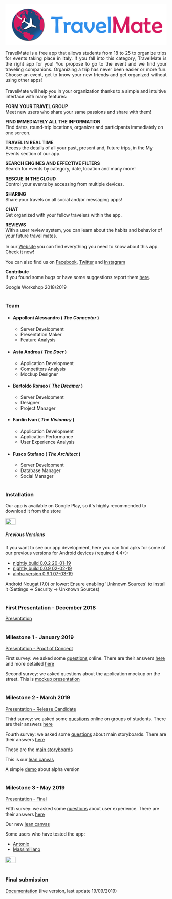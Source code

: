 ![alt text](https://github.com/PumpkinSoftware/PumpkinSoftware.github.io/blob/master/images/logo_app.png?raw=true)
<div style="text-align: justify">
TravelMate is a free app that allows students from 18 to 25 to organize trips for events taking place in Italy. If you fall into this category, TravelMate is the right app for you! You propose to go to the event and we find your traveling companions. Organizing a trip has never been easier or more fun. Choose an event, get to know your new friends and get organized without using other apps!</div>
<br/>
TravelMate will help you in your organization thanks to a simple and intuitive interface with many features:
<br/>

**FORM YOUR TRAVEL GROUP** <br/>Meet new users who share your same passions and share with them!

**FIND IMMEDIATELY ALL THE INFORMATION** <br/>Find dates, round-trip locations, organizer and participants immediately on one screen.

**TRAVEL IN REAL TIME**  <br/>Access the details of all your past, present and, future trips, in the My Events section of our app.

**SEARCH ENGINES AND EFFECTIVE FILTERS**  <br/>Search for events by category, date, location and many more!

**RESCUE IN THE CLOUD**  <br/>Control your events by accessing from multiple devices.

**SHARING**  <br/>Share your travels on all social and/or messaging apps!

**CHAT**  <br/>Get organized with your fellow travelers within the app.

**REVIEWS**  <br/>With a user review system, you can learn about the habits and behavior of your future travel mates.
<br/>
<br/>
In our [Website](https://pumpkinsoftware.github.io/) you can find everything you need to know about this app. Check it now!

You can also find us on [Facebook](https://www.facebook.com/PumpkinSoftware), [Twitter](https://twitter.com/_TravelMate_) and [Instagram](https://www.instagram.com/pumpkinsoftware/)

**Contribute** <br/>
If you found some bugs or have some suggestions report them [here](https://github.com/PumpkinSoftware/TravelMate/issues).

Google Workshop 2018/2019
#

### Team
- #### Appolloni Alessandro ( *The Connector* )
  - Server Development
  - Presentation Maker
  - Feature Analysis
  
- #### Asta Andrea ( *The Doer* )
  - Application Development
  - Competitors Analysis
  - Mockup Designer
  
- #### Bertoldo Romeo ( *The Dreamer* )
  - Server Development
  - Designer
  - Project Manager
  
- #### Fardin Ivan ( *The Visionary* )
  - Application Development
  - Application Performance
  - User Experience Analysis
  
- #### Fusco Stefano ( *The Architect* )
  - Server Development
  - Database Manager
  - Social Manager
#

### Installation
Our app is available on Google Play, so it's highly recommended to download it from the store

<a href="https://play.google.com/store/apps/details?id=com.pumpkinsoftware.android.travelmate">
<img src="https://github.com/steverichey/google-play-badge-svg/blob/master/img/en_get.svg" height="25%" width="25%" data-canonical-src="https://github.com/steverichey/google-play-badge-svg/blob/master/img/en_get.svg" style="max-width:100%;"></a>

##### Previous Versions

If you want to see our app development, here you can find apks for some of our previous versions for Android devices (required 4.4+):  

- [nightly build 0.0.2 20-01-19](https://drive.google.com/open?id=1vp7uVcpmBNS2wkGoWhwFAd-crvXKsXCw)
- [nightly build 0.0.9 02-02-19](https://drive.google.com/open?id=1VwBlZIPMTqY7LjXkmfBGhnZ29lPin_dd) 
- [alpha version 0.9.1 07-03-19](https://drive.google.com/open?id=1eyoYpYsvc5SdBAIDkxfxbezMVVrbM7Xi)

Android Nougat (7.0) or lower: Ensure enabling 'Unknown Sources' to install it (Settings -> Security -> Unknown Sources)

#
### First Presentation - December 2018

[Presentation](https://drive.google.com/open?id=1UHNNODF-Y_rYOl4WYEt9Oyyozr4RMVMK3-D2caoFovk) 

#
### Milestone 1 - January 2019

[Presentation - Proof of Concept](https://docs.google.com/presentation/d/1V3NEngYWi-IVNm8uyA-6jAlhKxV82ZXCWahTvfVvlZM/edit?usp=sharing)

First survey:  we asked some [questions](https://goo.gl/forms/GlGpQWnBWqmSHVZ32) online. There are their answers [here](https://drive.google.com/open?id=1VIWYZW6EjvkthMA22XVCKrNiC7RAtoaY) and more detailed [here](https://docs.google.com/spreadsheets/d/1Mj46nVhd1yihtB_okm_Ev94nAZ465J9QAuHAcH_y2KM/edit#gid=2085859047)

Second survey: we asked questions about the application mockup on the street. This is [mockup presentation](https://drive.google.com/open?id=12BOiS_CdhZdG-LukwDgcz7CP8g_JEmqQ)

#

### Milestone 2 -  March 2019

[Presentation - Release Candidate](https://docs.google.com/presentation/d/14T7MmTzsgOqtgp4WNqJUG6F0fhfNn_bg6Hj7kWLLNSg/edit?usp=sharing)

Third survey:  we asked some [questions](https://goo.gl/forms/ZPFCJLOqs7KFfkUD2) online on groups of students. There are their answers [here](https://drive.google.com/open?id=1jmp_g_e_qM3HSYGy6lfZq8Plep35D_NB)

Fourth survey:  we asked some [questions](https://goo.gl/forms/XnGCR2VhuRjOUbmH3) about main storyboards. There are their answers [here](https://drive.google.com/open?id=1rOihj2msarX3HvTG8hhaT7Ebxwry6YUZ)

These are the [main storyboards](https://drive.google.com/open?id=1C4bb19MGyzyB4vTf6suh4R_tyJsUvPCO)

This is our [lean canvas](https://drive.google.com/open?id=16u__YAHpXlvkb9PpqyW-iUpg0qOPbL0x)

A simple [demo](https://drive.google.com/open?id=1K-ZEaC_r1J8gpsqspcZJKAD19v7pjH0E) about alpha version

#

### Milestone 3 -  May 2019

[Presentation - Final](https://docs.google.com/presentation/d/1uXIT60bPtvt3laxgjjbDZ8w6m7OmuGbwOJ5D7ost9oY/edit?usp=sharing)

Fifth survey: we asked some [questions](https://forms.gle/mAYfggVzWPzDuMgu5) about user experience. There are their answers [here](https://drive.google.com/file/d/1SSl3unZy1YEb2g-QqWciekT7nk5OErfO/view?usp=sharing)

Our new [lean canvas](https://drive.google.com/open?id=1-YFVW34GKotdYSNgloh9w1yyDxxQF9Nl)

Some users who have tested the app:
- [Antonio](https://drive.google.com/open?id=1cE-sXsv1zZw4ag8Smd-_22jGz6Pp-rri)
- [Massimiliano](https://drive.google.com/file/d/1qP72akZh4NJilSN3TPHvf2FUDnO1_EDq/view?usp=sharing)

<a href="https://play.google.com/store/apps/details?id=com.pumpkinsoftware.android.travelmate">
<img src="https://github.com/steverichey/google-play-badge-svg/blob/master/img/en_get.svg" height="25%" width="25%" data-canonical-src="https://github.com/steverichey/google-play-badge-svg/blob/master/img/en_get.svg" style="max-width:100%;"></a>

#

### Final submission
[Documentation](https://docs.google.com/document/d/1CPTtd12NKfd9NBkUGc7-MG7uZ4WFLXonliKg7Jp6yLk/edit?usp=sharing) (live version, last update 19/09/2019)
